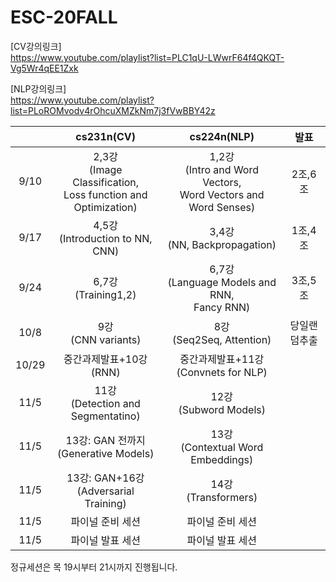 # ESC-20FALL

[CV강의링크] <br>
https://www.youtube.com/playlist?list=PLC1qU-LWwrF64f4QKQT-Vg5Wr4qEE1Zxk

[NLP강의링크] <br>
https://www.youtube.com/playlist?list=PLoROMvodv4rOhcuXMZkNm7j3fVwBBY42z


||cs231n(CV)|cs224n(NLP)|발표|
|:--:|:----------------:|:-----------------:|:--:|
|9/10|2,3강<br>(Image Classification,<br>Loss function and Optimization)|1,2강<br>(Intro and Word Vectors,<br>Word Vectors and Word Senses)|2조,6조|
|9/17|4,5강<br>(Introduction to NN, CNN)|3,4강<br>(NN, Backpropagation)|1조,4조|
|9/24|6,7강<br>(Training1,2)|6,7강<br>(Language Models and RNN,<br>Fancy RNN)|3조,5조|
|10/8|9강<br>(CNN variants)|8강<br>(Seq2Seq, Attention)|당일랜덤추출|
|10/29|중간과제발표+10강<br>(RNN)|중간과제발표+11강<br>(Convnets for NLP)||
|11/5|11강<br>(Detection and Segmentatino)|12강<br>(Subword Models)||
|11/5|13강: GAN 전까지<br>(Generative Models)|13강<br>(Contextual Word Embeddings)||
|11/5|13강: GAN+16강<br>(Adversarial Training)|14강<br>(Transformers)||
|11/5|파이널 준비 세션|파이널 준비 세션||
|11/5|파이널 발표 세션|파이널 발표 세션||

정규세션은 목 19시부터 21시까지 진행됩니다. 
